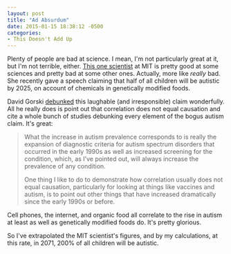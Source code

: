 ```yaml
---
layout: post
title: "Ad Absurdum"
date: 2015-01-15 18:38:12 -0500
categories: 
- This Doesn't Add Up
---
```


Plenty of people are bad at science. I mean, I'm not particularly great at it, but I'm not terrible, either. [This one scientist](http://people.csail.mit.edu/seneff/) at MIT is pretty good at some sciences and pretty bad at some other ones. Actually, more like *really* bad. She recently gave a speech claiming that half of all children will be autistic by 2025, on account of chemicals in genetically modified foods. 

David Gorski [debunked](http://scienceblogs.com/insolence/2014/12/31/oh-no-gmos-are-going-to-make-everyone-autistic/) this laughable (and irresponsible) claim wonderfully. All he really does is point out that correlation does not equal causation and cite a whole bunch of studies debunking every element of the bogus autism claim. It's great:

> What the increase in autism prevalence corresponds to is really the expansion of diagnostic criteria for autism spectrum disorders that occurred in the early 1990s as well as increased screening for the condition, which, as I’ve pointed out, will always increase the prevalence of any condition.
>
> One thing I like to do to demonstrate how correlation usually does not equal causation, particularly for looking at things like vaccines and autism, is to point out other things that have increased dramatically since the early 1990s or before.

Cell phones, the internet, and organic food all correlate to the rise in autism at least as well as genetically modified foods do. It's pretty glorious.

So I've extrapolated the MIT scientist's figures, and by my calculations, at this rate, in 2071, 200% of all children will be autistic.